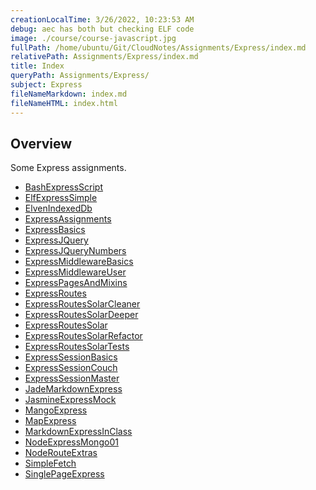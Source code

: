 ```yaml
---
creationLocalTime: 3/26/2022, 10:23:53 AM
debug: aec has both but checking ELF code
image: ./course/course-javascript.jpg
fullPath: /home/ubuntu/Git/CloudNotes/Assignments/Express/index.md
relativePath: Assignments/Express/index.md
title: Index
queryPath: Assignments/Express/
subject: Express
fileNameMarkdown: index.md
fileNameHTML: index.html
---
```



<!-- toc -->
<!-- tocstop -->

## Overview

Some Express assignments.

- [BashExpressScript](BashExpressScript.html)
- [ElfExpressSimple](ElfExpressSimple.html)
- [ElvenIndexedDb](ElvenIndexedDb.html)
- [ExpressAssignments](ExpressAssignments.html)
- [ExpressBasics](ExpressBasics.html)
- [ExpressJQuery](ExpressJQuery.html)
- [ExpressJQueryNumbers](ExpressJQueryNumbers.html)
- [ExpressMiddlewareBasics](ExpressMiddlewareBasics.html)
- [ExpressMiddlewareUser](ExpressMiddlewareUser.html)
- [ExpressPagesAndMixins](ExpressPagesAndMixins.html)
- [ExpressRoutes](ExpressRoutes.html)
- [ExpressRoutesSolarCleaner](ExpressRoutesSolarCleaner.html)
- [ExpressRoutesSolarDeeper](ExpressRoutesSolarDeeper.html)
- [ExpressRoutesSolar](ExpressRoutesSolar.html)
- [ExpressRoutesSolarRefactor](ExpressRoutesSolarRefactor.html)
- [ExpressRoutesSolarTests](ExpressRoutesSolarTests.html)
- [ExpressSessionBasics](ExpressSessionBasics.html)
- [ExpressSessionCouch](ExpressSessionCouch.html)
- [ExpressSessionMaster](ExpressSessionMaster.html)
- [JadeMarkdownExpress](JadeMarkdownExpress.html)
- [JasmineExpressMock](JasmineExpressMock.html)
- [MangoExpress](MangoExpress.html)
- [MapExpress](MapExpress.html)
- [MarkdownExpressInClass](MarkdownExpressInClass.html)
- [NodeExpressMongo01](NodeExpressMongo01.html)
- [NodeRouteExtras](NodeRouteExtras.html)
- [SimpleFetch](SimpleFetch.html)
- [SinglePageExpress](SinglePageExpress.html)
